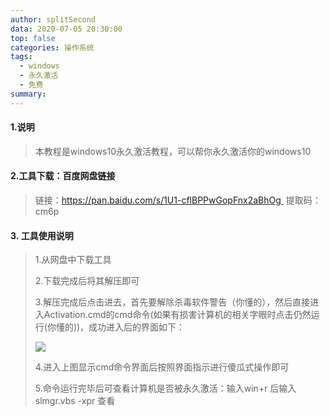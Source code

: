 ```yaml
---
author: splitSecond
data: 2020-07-05 20:30:00
top: false
categories: 操作系统
tags: 
  - windows
  - 永久激活
  - 免费
summary: 
---
```


#### 1.说明

> 本教程是windows10永久激活教程，可以帮你永久激活你的windows10

#### 2.工具下载：百度网盘链接 

> 链接：https://pan.baidu.com/s/1U1-cflBPPwGopFnx2aBhOg  提取码：cm6p 

#### 3. 工具使用说明 

> 1.从网盘中下载工具
>
> 2.下载完成后将其解压即可
>
> 3.解压完成后点击进去，首先要解除杀毒软件警告（你懂的），然后直接进入Activation.cmd的cmd命令(如果有损害计算机的相关字眼时点击仍然运行(你懂的))，成功进入后的界面如下：
>
> ![](https://raw.githubusercontent.com/DedicationTechnology/picgo/master/img/19.jpg)
>
> 4.进入上图显示cmd命令界面后按照界面指示进行傻瓜式操作即可
>
> 5.命令运行完毕后可查看计算机是否被永久激活：输入win+r 后输入 slmgr.vbs -xpr 查看 


